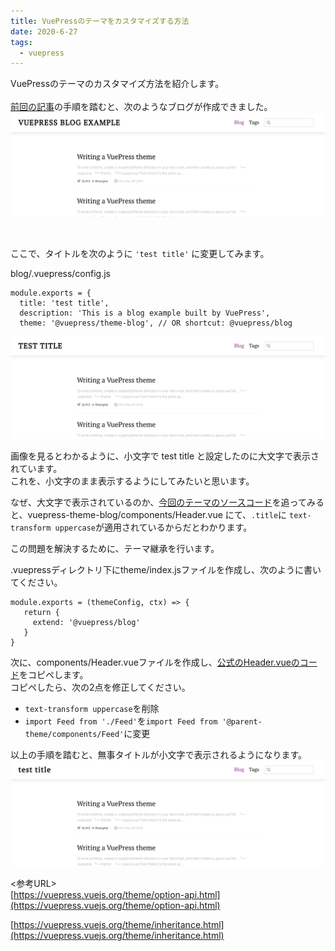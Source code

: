 ```yaml
---
title: VuePressのテーマをカスタマイズする方法
date: 2020-6-27
tags: 
  - vuepress
---
```


VuePressのテーマのカスタマイズ方法を紹介します。<br><br>
[前回の記事](http://localhost:8080/2020/06/17/start-vuepress/)の手順を踏むと、次のようなブログが作成できました。
![](./vuepress-theme-top.png)

<br>

ここで、タイトルを次のように `'test title'` に変更してみます。

blog/.vuepress/config.js<br>
```
module.exports = {
  title: 'test title',
  description: 'This is a blog example built by VuePress',
  theme: '@vuepress/theme-blog', // OR shortcut: @vuepress/blog
```
![](./test-title-before.png)


画像を見るとわかるように、小文字で test title と設定したのに大文字で表示されています。<br>
これを、小文字のまま表示するようにしてみたいと思います。

なぜ、大文字で表示されているのか、[今回のテーマのソースコード](https://github.com/vuepressjs/vuepress-theme-blog)を追ってみると、vuepress-theme-blog/components/Header.vue にて、`.title`に `text-transform uppercase`が適用されているからだとわかります。

この問題を解決するために、テーマ継承を行います。<br>

.vuepressディレクトリ下にtheme/index.jsファイルを作成し、次のように書いてください。
```
module.exports = (themeConfig, ctx) => {
   return {
     extend: '@vuepress/blog'
   }
}
```

次に、components/Header.vueファイルを作成し、[公式のHeader.vueのコード](https://github.com/vuepressjs/vuepress-theme-blog/blob/master/components/Header.vue)をコピペします。<br>
コピペしたら、次の2点を修正してください。
* `text-transform uppercase`を削除
* `import Feed from './Feed'`を`import Feed from '@parent-theme/components/Feed'`に変更

以上の手順を踏むと、無事タイトルが小文字で表示されるようになります。
![](./test-title-after.png)

<参考URL><br>
[https://vuepress.vuejs.org/theme/option-api.html](https://vuepress.vuejs.org/theme/option-api.html)

[https://vuepress.vuejs.org/theme/inheritance.html](https://vuepress.vuejs.org/theme/inheritance.html)



